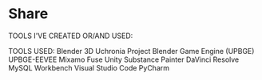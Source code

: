 # Share
TOOLS I'VE CREATED OR/AND USED:

TOOLS USED:
Blender 3D
Uchronia Project Blender Game Engine (UPBGE)
UPBGE-EEVEE
Mixamo Fuse
Unity
Substance Painter
DaVinci Resolve
MySQL Workbench
Visual Studio Code
PyCharm

